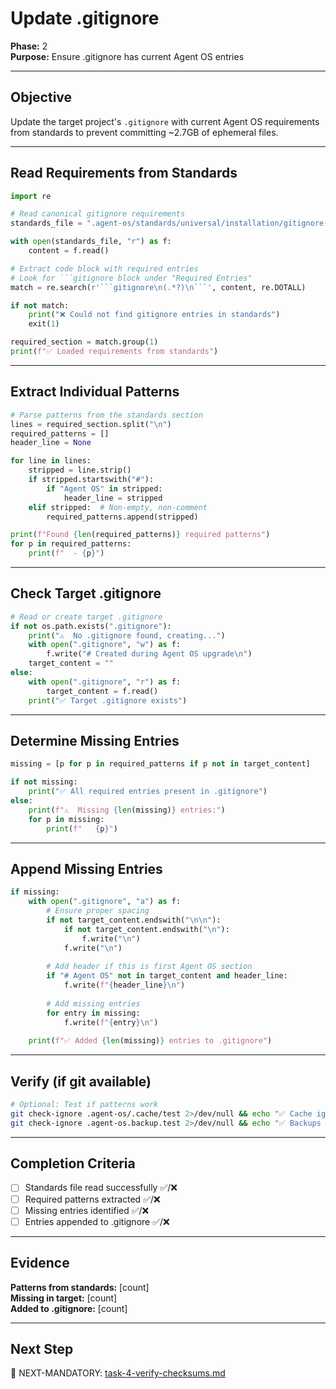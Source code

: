 # Update .gitignore

**Phase:** 2  
**Purpose:** Ensure .gitignore has current Agent OS entries  

---

## Objective

Update the target project's `.gitignore` with current Agent OS requirements from standards to prevent committing ~2.7GB of ephemeral files.

---

## Read Requirements from Standards

```python
import re

# Read canonical gitignore requirements
standards_file = ".agent-os/standards/universal/installation/gitignore-requirements.md"

with open(standards_file, "r") as f:
    content = f.read()

# Extract code block with required entries
# Look for ```gitignore block under "Required Entries"
match = re.search(r'```gitignore\n(.*?)\n```', content, re.DOTALL)

if not match:
    print("❌ Could not find gitignore entries in standards")
    exit(1)

required_section = match.group(1)
print(f"✅ Loaded requirements from standards")
```

---

## Extract Individual Patterns

```python
# Parse patterns from the standards section
lines = required_section.split("\n")
required_patterns = []
header_line = None

for line in lines:
    stripped = line.strip()
    if stripped.startswith("#"):
        if "Agent OS" in stripped:
            header_line = stripped
    elif stripped:  # Non-empty, non-comment
        required_patterns.append(stripped)

print(f"Found {len(required_patterns)} required patterns")
for p in required_patterns:
    print(f"  - {p}")
```

---

## Check Target .gitignore

```python
# Read or create target .gitignore
if not os.path.exists(".gitignore"):
    print("⚠️  No .gitignore found, creating...")
    with open(".gitignore", "w") as f:
        f.write("# Created during Agent OS upgrade\n")
    target_content = ""
else:
    with open(".gitignore", "r") as f:
        target_content = f.read()
    print("✅ Target .gitignore exists")
```

---

## Determine Missing Entries

```python
missing = [p for p in required_patterns if p not in target_content]

if not missing:
    print("✅ All required entries present in .gitignore")
else:
    print(f"⚠️  Missing {len(missing)} entries:")
    for p in missing:
        print(f"   {p}")
```

---

## Append Missing Entries

```python
if missing:
    with open(".gitignore", "a") as f:
        # Ensure proper spacing
        if not target_content.endswith("\n\n"):
            if not target_content.endswith("\n"):
                f.write("\n")
            f.write("\n")
        
        # Add header if this is first Agent OS section
        if "# Agent OS" not in target_content and header_line:
            f.write(f"{header_line}\n")
        
        # Add missing entries
        for entry in missing:
            f.write(f"{entry}\n")
    
    print(f"✅ Added {len(missing)} entries to .gitignore")
```

---

## Verify (if git available)

```bash
# Optional: Test if patterns work
git check-ignore .agent-os/.cache/test 2>/dev/null && echo "✅ Cache ignored"
git check-ignore .agent-os.backup.test 2>/dev/null && echo "✅ Backups ignored"
```

---

## Completion Criteria

- [ ] Standards file read successfully ✅/❌
- [ ] Required patterns extracted ✅/❌
- [ ] Missing entries identified ✅/❌
- [ ] Entries appended to .gitignore ✅/❌

---

## Evidence

**Patterns from standards:** [count]  
**Missing in target:** [count]  
**Added to .gitignore:** [count]

---

## Next Step

🎯 NEXT-MANDATORY: [task-4-verify-checksums.md](task-4-verify-checksums.md)
